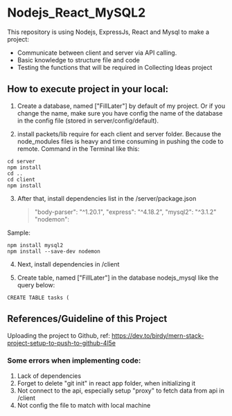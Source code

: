 # Nodejs_React_MySQL2

This repository is using Nodejs, ExpressJs, React and Mysql to make a project:

- Communicate between client and server via API calling.
- Basic knowledge to structure file and code
- Testing the functions that will be required in Collecting Ideas project

## How to execute project in your local:

1. Create a database, named ["FillLater"] by default of my project. Or if you change the name, make sure you have config the name of the database in the config file (stored in server/config/default).

2. install packets/lib require for each client and server folder. Because the node_modules files is heavy and time consuming in pushing the code to remote.
   Command in the Terminal like this:

```
cd server
npm install
cd ..
cd client
npm install
```

3. After that, install dependencies list in the /server/package.json
   > "body-parser": "^1.20.1",
   > "express": "^4.18.2",
   > "mysql2": "^3.1.2"
   > "nodemon":

Sample:

```
npm install mysql2
npm install --save-dev nodemon
```

4. Next, install dependencies in /client

   >

5. Create table, named ["FillLater"] in the database nodejs_mysql like the query below:

```
CREATE TABLE tasks (
```

## References/Guideline of this Project

Uploading the project to Github, ref: https://dev.to/birdy/mern-stack-project-setup-to-push-to-github-4l5e

### Some errors when implementing code:

1. Lack of dependencies
2. Forget to delete "git init" in react app folder, when initializing it
3. Not connect to the api, especially setup "proxy" to fetch data from api in /client
4. Not config the file to match with local machine
